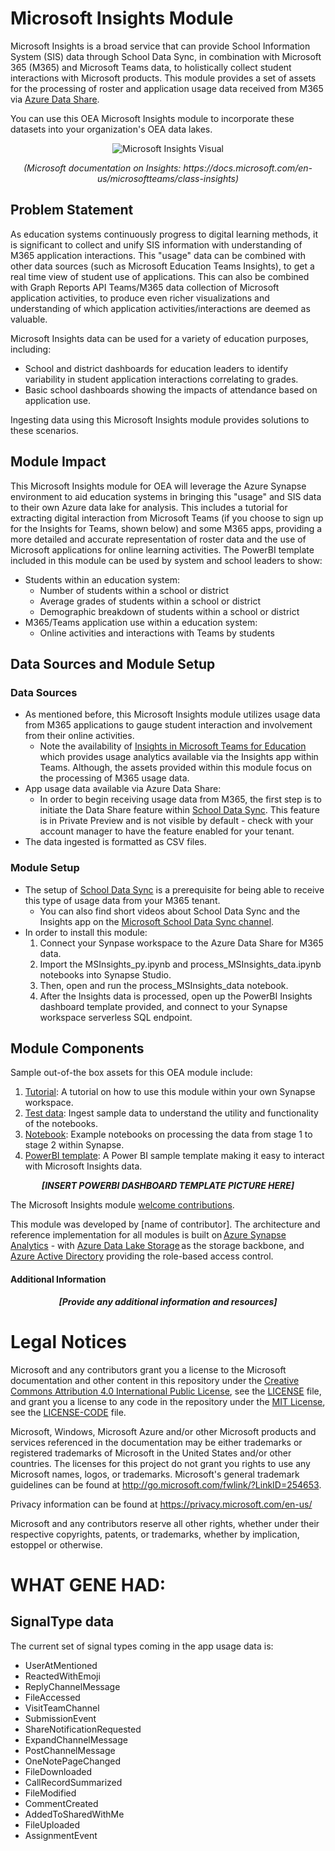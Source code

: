 # Microsoft Insights Module
Microsoft Insights is a broad service that can provide School Information System (SIS) data through School Data Sync, in combination with Microsoft 365 (M365) and Microsoft Teams data, to holistically collect student interactions with Microsoft products. This module provides a set of assets for the processing of roster and application usage data received from M365 via [Azure Data Share](https://docs.microsoft.com/en-us/azure/data-share/overview#:~:text=%20Azure%20Data%20Share%20enables%20data%20providers%20to%3A,or%20allow%20them%20to%20automatically%20receive...%20See%20More.).

You can use this OEA Microsoft Insights module to incorporate these datasets into your organization's OEA data lakes.

<p align="center">
  <img src="https://github.com/cstohlmann/oea-ms_insights-module/blob/main/docs/images/insights%20visual.png?raw=true" alt="Microsoft Insights Visual"/>
</p>

  <p align="center">
 <em>
 (Microsoft documentation on Insights: https://docs.microsoft.com/en-us/microsoftteams/class-insights) 
 </em>
 </p>
 
## Problem Statement
As education systems continuously progress to digital learning methods, it is significant to collect and unify SIS information with understanding of M365 application interactions. This "usage" data can be combined with other data sources (such as Microsoft Education Teams Insights), to get a real time view of student use of applications. This can also be combined with Graph Reports API Teams/M365 data collection of Microsoft application activities, to produce even richer visualizations and understanding of which application activities/interactions are deemed as valuable.

Microsoft Insights data can be used for a variety of education purposes, including:
 - School and district dashboards for education leaders to identify variability in student application interactions correlating to grades.
 - Basic school dashboards showing the impacts of attendance based on application use.

Ingesting data using this Microsoft Insights module provides solutions to these scenarios.

## Module Impact
This Microsoft Insights module for OEA will leverage the Azure Synapse environment to aid education systems in bringing this "usage" and SIS data to their own Azure data lake for analysis. This includes a tutorial for extracting digital interaction from Microsoft Teams (if you choose to sign up for the Insights for Teams, shown below) and some M365 apps, providing a more detailed and accurate representation of roster data and the use of Microsoft applications for online learning activities. The PowerBI template included in this module can be used by system and school leaders to show:
 - Students within an education system:
      * Number of students within a school or district
      * Average grades of students within a school or district
      * Demographic breakdown of students within a school or district
 - M365/Teams application use within a education system:
      * Online activities and interactions with Teams by students


## Data Sources and Module Setup
### Data Sources

- As mentioned before, this Microsoft Insights module utilizes usage data from M365 applications to gauge student interaction and involvement from their online activities. 
     * Note the availability of [Insights in Microsoft Teams for Education](https://support.microsoft.com/en-us/office/insights-preview-in-microsoft-teams-for-education-leaders-8738d1b1-4e1c-49bd-9e8d-b5292474c347?ui=en-us&rs=en-us&ad=us) which provides usage analytics available via the Insights app within Teams. Although, the assets provided within this module focus on the processing of M365 usage data.
 - App usage data available via Azure Data Share:
     * In order to begin receiving usage data from M365, the first step is to initiate the Data Share feature within [School Data Sync](https://sds.microsoft.com/). This feature is in Private Preview and is not visible by default - check with your account manager to have the feature enabled for your tenant.
 - The data ingested is formatted as CSV files.

### Module Setup

 - The setup of [School Data Sync](https://sds.microsoft.com/) is a prerequisite for being able to receive this type of usage data from your M365 tenant.
    * You can also find short videos about School Data Sync and the Insights app on the [Microsoft School Data Sync channel](https://www.youtube.com/channel/UCA8ZOC7eTfzLlkcFW3imkHg/featured).
 - In order to install this module:
     1. Connect your Synpase workspace to the Azure Data Share for M365 data.
     2. Import the MSInsights_py.ipynb and process_MSInsights_data.ipynb notebooks into Synapse Studio.
     3. Then, open and run the process_MSInsights_data notebook.
     4. After the Insights data is processed, open up the PowerBI Insights dashboard template provided, and connect to your Synapse workspace serverless SQL endpoint.
 
## Module Components
Sample out-of-the box assets for this OEA module include: 
1. [Tutorial](https://github.com/cstohlmann/oea-ms_insights-module/tree/main/docs): A tutorial on how to use this module within your own Synapse workspace.
2. [Test data](https://github.com/cstohlmann/oea-ms_insights-module/tree/main/test_data): Ingest sample data to understand the utility and functionality of the notebooks.
3. [Notebook](https://github.com/cstohlmann/oea-ms_insights-module/tree/main/notebook): Example notebooks on processing the data from stage 1 to stage 2 within Synapse. 
4. [PowerBI template](https://github.com/cstohlmann/oea-ms_insights-module/tree/main/powerbi): A Power BI sample template making it easy to interact with Microsoft Insights data.
 <p align="center">
  <strong><em>[INSERT POWERBI DASHBOARD TEMPLATE PICTURE HERE]</em></strong>
 </p>

The Microsoft Insights module [welcome contributions](https://github.com/microsoft/OpenEduAnalytics/blob/main/CONTRIBUTING.md).

This module was developed by [name of contributor]. The architecture and reference implementation for all modules is built on [Azure Synapse Analytics](https://azure.microsoft.com/en-us/services/synapse-analytics/) - with [Azure Data Lake Storage](https://docs.microsoft.com/en-us/azure/storage/blobs/data-lake-storage-introduction) as the storage backbone,  and [Azure Active Directory](https://azure.microsoft.com/en-us/services/active-directory/) providing the role-based access control.

#### Additional Information
<p align="center">
  <strong><em>[Provide any additional information and resources]</em></strong>
 </p>

# Legal Notices
Microsoft and any contributors grant you a license to the Microsoft documentation and other content
in this repository under the [Creative Commons Attribution 4.0 International Public License](https://creativecommons.org/licenses/by/4.0/legalcode),
see the [LICENSE](LICENSE) file, and grant you a license to any code in the repository under the [MIT License](https://opensource.org/licenses/MIT), see the
[LICENSE-CODE](LICENSE-CODE) file.

Microsoft, Windows, Microsoft Azure and/or other Microsoft products and services referenced in the documentation
may be either trademarks or registered trademarks of Microsoft in the United States and/or other countries.
The licenses for this project do not grant you rights to use any Microsoft names, logos, or trademarks.
Microsoft's general trademark guidelines can be found at http://go.microsoft.com/fwlink/?LinkID=254653.

Privacy information can be found at https://privacy.microsoft.com/en-us/

Microsoft and any contributors reserve all other rights, whether under their respective copyrights, patents,
or trademarks, whether by implication, estoppel or otherwise.

# WHAT GENE HAD:

## SignalType data
The current set of signal types coming in the app usage data is:
* UserAtMentioned
* ReactedWithEmoji
* ReplyChannelMessage
* FileAccessed
* VisitTeamChannel
* SubmissionEvent
* ShareNotificationRequested
* ExpandChannelMessage
* PostChannelMessage
* OneNotePageChanged
* FileDownloaded
* CallRecordSummarized
* FileModified
* CommentCreated
* AddedToSharedWithMe
* FileUploaded
* AssignmentEvent

